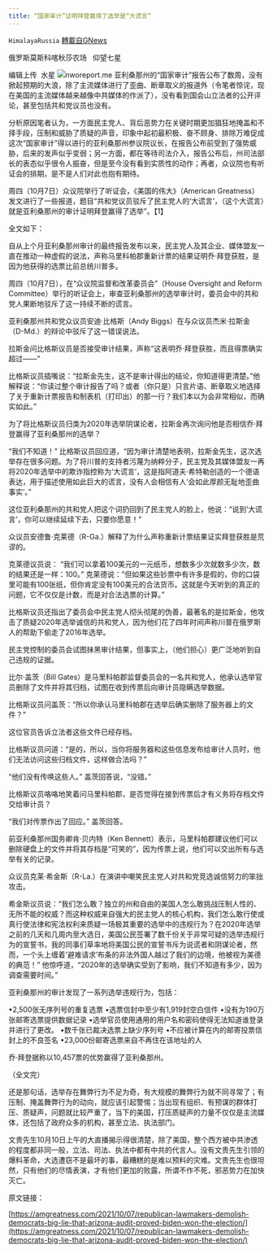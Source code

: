```yaml
---
title: “国家审计”证明拜登赢得了选举是“大谎言”
---
```

`HimalayaRussia` [轉載自GNews](https://gnews.org/zh-hans/1585798/)

俄罗斯莫斯科喀秋莎农场   仰望七星

编辑上传  水星
![](https://assets.gnews.org/wp-content/uploads/2021/10/A.png)nworeport.me
亚利桑那州的“国家审计”报告公布了数周，没有掀起预期的大浪，除了主流媒体进行了歪曲、断章取义的报道外（令笔者惊诧，现在美国的主流媒体越来越像中共媒体的作派了），没有看到国会山立法者的公开评论，甚至包括共和党议员也没有。

分析原因笔者认为，一方面民主党人、背后恶势力在关键时期更加猖狂地掩盖和不择手段，压制和威胁了质疑的声音，印象中起初最积极、奋不顾身、排除万难促成这次“国家审计”得以进行的亚利桑那州参议院议长，在报告公布前受到了强势威胁，后来的发声似乎变弱；另一方面，都在等待司法介入，报告公布后，州司法部长的表态似乎很令人振奋，但是至今没有看到实质性的动作；再者，众议院也有听证会的排期，是不是人们对此也抱有期待。

周四（10月7日）众议院举行了听证会，《美国的伟大》（American Greatness）发文进行了一些报道，题目“共和党议员驳斥了民主党人的‘大谎言’，（这个大谎言）就是亚利桑那州的审计证明拜登赢得了选举”。【1】

全文如下：

自从上个月亚利桑那州审计的最终报告发布以来，民主党人及其企业、媒体盟友一直在推动一种虚假的说法，声称马里科帕郡重新计票的结果证明乔·拜登获胜，是因为他获得的选票比前总统川普多。

周四（10月7日），在“众议院监督和改革委员会”（House Oversight and Reform Committee）举行的听证会上，审查亚利桑那州的选举审计时，委员会中的共和党人果断地驳斥了这一持续不断的谎言。

亚利桑那州共和党众议员安迪·比格斯（Andy Biggs）在与众议员杰米·拉斯金（D-Md.）的辩论中驳斥了这一错误说法。

拉斯金问比格斯议员是否接受审计结果，声称“这表明乔·拜登获胜，而且得票确实超过——”

比格斯议员插嘴说：“拉斯金先生，这不是审计得出的结论，你知道得更清楚。”他解释说：“你读过整个审计报告了吗？或者（你只是）只言片语、断章取义地选择了关于重新计票报告和制表机（打印出）的那一行？我们本以为会非常相似，而确实如此。”

为了将比格斯议员归类为2020年选举阴谋论者，拉斯金再次询问他是否相信乔·拜登赢得了亚利桑那州的选举？

“我们不知道！” 比格斯议员回应道，“因为审计清楚地表明，拉斯金先生，这次选举存在很多问题。为了将川普的支持者污蔑为纳粹分子，民主党及其媒体盟友一再将2020年选举中的欺诈指控称为‘大谎言’，这是指阿道夫·希特勒创造的一个德语表达，用于描述使用如此巨大的谎言，没有人会相信有人‘会如此厚颜无耻地歪曲事实’。”

这位亚利桑那州的共和党人把这个词扔回到了民主党人的脸上，他说：“说到‘大谎言’，你可以继续延续下去，只要你愿意！”

众议员安德鲁·克莱德（R-Ga.）解释了为什么声称重新计票结果证实拜登获胜是荒谬的。

克莱德议员说： “我们可以拿着100美元的一元纸币，想数多少次就数多少次，数的结果还是一样：100。” 克莱德说：”但如果这些钞票中有许多是假的，你的口袋里可能有100张纸，但你肯定没有100美元的合法货币。这就是今天听到的真正的问题，它不仅仅是计数，而是对合法选票的计算。”

比格斯议员还指出了委员会中民主党人彻头彻尾的伪善，最著名的是拉斯金，他攻击了质疑2020年选举诚信的共和党人，因为他们花了四年时间声称川普在俄罗斯人的帮助下偷走了2016年选举。

民主党控制的委员会试图抹黑审计结果，但事实上，（他们担心）更广泛地听到自己违规的证据。

比尔·盖茨（Bill Gates）是马里科帕郡监督委员会的一名共和党人，他承认选举官员删除了文件并将其归档，试图在收到传票后向审计员隐瞒选举数据。

比格斯议员问盖茨：“所以你承认马里科帕郡在选举后确实删除了服务器上的文件？”

这位官员告诉立法者这些文件已经存档。

比格斯议员问道：“是的，所以，当你将服务器和这些信息发布给审计人员时，他们无法访问这些归档文件，这样做合法吗？”

“他们没有传唤这些人。” 盖茨回答说，“没错。”

比格斯议员咯咯地笑着问马里科帕郡，是否觉得在接到传票后才有义务将存档文件交给审计员？

“我们对传票作出了回应。” 盖茨回答。

前亚利桑那州国务卿肯·贝内特（Ken Bennett）表示，马里科帕郡建议他们可以删除硬盘上的文件并将其存档是“可笑的”，因为传票上说，他们可以交出所有与选举有关的记录。

众议员克莱·希金斯（R-La.）在演讲中嘲笑民主党人对共和党竞选诚信努力的笨拙攻击。

希金斯议员说：“我们怎么敢？独立的州和自由的美国人怎么敢挑战压制人性的、无所不能的权威？而这种权威来自强大的民主党人的核心机构，我们怎么敢行使或真行使法律和宪法权利来质疑一场极其重要的选举中的违规行为？在2020年选举之前的几天和几周内至大选日，美国公民签署了数千份关于非常可疑的选举违规行为的宣誓书，我的同事们草率地将美国公民的宣誓书斥为说谎者和阴谋论者，然而，一个头上缠着‘避难请求’布条的非法外国人越过了我们的边境，他被视为美德的典范！” 他惊呼道，“2020年的选举确实受到了影响，我们不知道有多少，因为调查需要时间。”

亚利桑那州的审计发现了一系列选举违规行为，包括：

•2,500张无序列号的重复选票
•选票信封中至少有1,919封空白信件
•没有为190万张邮寄选票提供数据记录
•选举官员使用通用的用户名和密码使得无法知道谁登录并进行了更改。
•数千张已裁决选票上缺少序列号
•不应被计算在内的邮寄投票信封上的不良签名
•23,000份邮寄选票来自不再住在该地址的人

乔·拜登据称以10,457票的优势赢得了亚利桑那州。

（全文完）

还是那句话，选举存在舞弊行为不足为奇，有大规模的舞弊行为就不同寻常了；有压制、掩盖舞弊行为的动向，就应该引起警惕；当出现有组织、有预谋的群体打压、质疑声，问题就比较严重了，当下的美国，打压质疑声的力量不仅仅是主流媒体，还包括了政府众多的机构，甚至立法、执法部门。

文贵先生10月10日上午的大直播揭示得很清楚，除了美国，整个西方被中共渗透的程度都非同一般，立法、司法、执法中都有中共的代言人。没有文贵先生引领的爆料革命，大选遭窃不是最坏的事，最糟糕的是难以预料的灾难。文贵先生也很坦然，只有他们的尽情表演，才有他们更加的败露，所谓不作不死，邪恶势力在加快灭亡。

原文链接：

[https://amgreatness.com/2021/10/07/republican-lawmakers-demolish-democrats-big-lie-that-arizona-audit-proved-biden-won-the-election/](https://amgreatness.com/2021/10/07/republican-lawmakers-demolish-democrats-big-lie-that-arizona-audit-proved-biden-won-the-election/)
